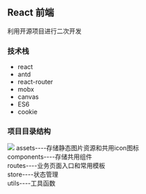 ## React 前端

利用开源项目进行二次开发

### 技术栈

 - react
 - antd
 - react-router
 - mobx
 - canvas
 - ES6
 - cookie

### 项目目录结构

<img src="https://github.com/zhangZhiHao1996/image-store/blob/master/react-admin-master/111.png?raw=true"/>
assets----存储静态图片资源和共用icon图标<br/>
components----存储共用组件<br/>
routes----业务页面入口和常用模板<br/> 
store----状态管理<br/>
utils----工具函数<br/>
<br/>


